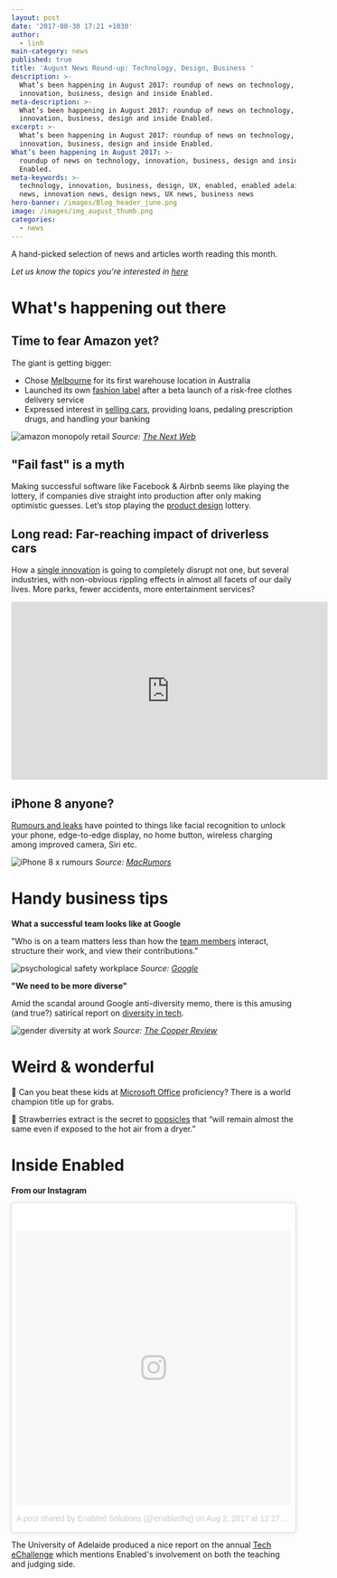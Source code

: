 ```yaml
---
layout: post
date: '2017-08-30 17:21 +1030'
author:
  - linh
main-category: news
published: true
title: 'August News Round-up: Technology, Design, Business '
description: >-
  What’s been happening in August 2017: roundup of news on technology,
  innovation, business, design and inside Enabled.
meta-description: >-
  What’s been happening in August 2017: roundup of news on technology,
  innovation, business, design and inside Enabled.
excerpt: >-
  What’s been happening in August 2017: roundup of news on technology,
  innovation, business, design and inside Enabled.
What’s been happening in August 2017: >-
  roundup of news on technology, innovation, business, design and inside
  Enabled.
meta-keywords: >-
  technology, innovation, business, design, UX, enabled, enabled adelaide, tech
  news, innovation news, design news, UX news, business news
hero-banner: /images/Blog_header_june.png
image: /images/img_august_thumb.png
categories:
  - news
---
```

A hand-picked selection of news and articles worth reading this month. 

_Let us know the topics you're interested in [here](https://enabled1.typeform.com/to/YcdNts)_

# What's happening out there

## Time to fear Amazon yet?

The giant is getting bigger:

- Chose [Melbourne](https://www.gizmodo.com.au/2017/08/amazon-is-opening-a-huge-warehouse-in-melbourne/) for its first warehouse location in Australia
- Launched its own [fashion label](https://techcrunch.com/2017/07/28/amazon-gets-into-shoes-and-handbags-with-its-new-private-fashion-label-the-fix/) after a beta launch of a risk-free clothes delivery service
- Expressed interest in [selling cars](https://thenextweb.com/business/2017/07/26/time-fear-amazon/#.tnw_VKWKIvFs), providing loans, pedaling prescription drugs, and handling your banking

![amazon monopoly retail ]({{site.baseurl}}/images/img_august_amazon.jpg)
*Source: [The Next Web](https://thenextweb.com/business/2017/07/26/time-fear-amazon/#.tnw_VKWKIvFs)*

## "Fail fast" is a myth

Making successful software like Facebook & Airbnb seems like playing the lottery, if companies dive straight into production after only making optimistic guesses. Let’s stop playing the [product design](https://www.fastcodesign.com/90136012/fail-fast-in-software-design-is-a-myth) lottery.

## Long read: Far-reaching impact of driverless cars

How a [single innovation](https://medium.com/@FedericoPistono/the-driverless-economy-7d8673b9142) is going to completely disrupt not one, but several industries, with non-obvious rippling effects in almost all facets of our daily lives. More parks, fewer accidents, more entertainment services? 

<iframe width="560" height="315" src="https://www.youtube.com/embed/AAQB-Fny36A?rel=0" frameborder="0" allowfullscreen></iframe>
 
## iPhone 8 anyone?

[Rumours and leaks](https://www.macrumors.com/roundup/iphone-8/) have pointed to things like facial recognition to unlock your phone, edge-to-edge display, no home button, wireless charging among improved camera, Siri etc. 

![iPhone 8 x rumours]({{site.baseurl}}/images/img_august_iphone.jpg)
*Source: [MacRumors](https://www.macrumors.com/roundup/iphone-8/)*

# Handy business tips

**What a successful team looks like at Google**

"Who is on a team matters less than how the [team members](https://rework.withgoogle.com/blog/five-keys-to-a-successful-google-team/) interact, structure their work, and view their contributions."

![psychological safety workplace]({{site.baseurl}}/images/img_august_google.png)
*Source: [Google](https://rework.withgoogle.com/blog/five-keys-to-a-successful-google-team/)*

**"We need to be more diverse"**

Amid the scandal around Google anti-diversity memo, there is this amusing (and true?) satirical report on [diversity in tech](http://thecooperreview.com/diversity-in-tech-report/).
 
![gender diversity at work]({{site.baseurl}}/images/img_august_diversity.jpg)
*Source: [The Cooper Review](http://thecooperreview.com/diversity-in-tech-report/)*

# Weird & wonderful

📎  Can you beat these kids at [Microsoft Office](http://www.latimes.com/business/technology/la-fi-tn-microsoft-olympics-20170802-story.html) proficiency? There is a world champion title up for grabs. 

🍓  Strawberries extract is the secret to [popsicles](http://www.asahi.com/ajw/articles/AJ201707300036.html) that “will remain almost the same even if exposed to the hot air from a dryer.”
 
# Inside Enabled

**From our Instagram**

<blockquote class="instagram-media" data-instgrm-version="7" style=" background:#FFF; border:0; border-radius:3px; box-shadow:0 0 1px 0 rgba(0,0,0,0.5),0 1px 10px 0 rgba(0,0,0,0.15); margin: 1px; max-width:658px; padding:0; width:99.375%; width:-webkit-calc(100% - 2px); width:calc(100% - 2px);"><div style="padding:8px;"> <div style=" background:#F8F8F8; line-height:0; margin-top:40px; padding:50% 0; text-align:center; width:100%;"> <div style=" background:url(data:image/png;base64,iVBORw0KGgoAAAANSUhEUgAAACwAAAAsCAMAAAApWqozAAAABGdBTUEAALGPC/xhBQAAAAFzUkdCAK7OHOkAAAAMUExURczMzPf399fX1+bm5mzY9AMAAADiSURBVDjLvZXbEsMgCES5/P8/t9FuRVCRmU73JWlzosgSIIZURCjo/ad+EQJJB4Hv8BFt+IDpQoCx1wjOSBFhh2XssxEIYn3ulI/6MNReE07UIWJEv8UEOWDS88LY97kqyTliJKKtuYBbruAyVh5wOHiXmpi5we58Ek028czwyuQdLKPG1Bkb4NnM+VeAnfHqn1k4+GPT6uGQcvu2h2OVuIf/gWUFyy8OWEpdyZSa3aVCqpVoVvzZZ2VTnn2wU8qzVjDDetO90GSy9mVLqtgYSy231MxrY6I2gGqjrTY0L8fxCxfCBbhWrsYYAAAAAElFTkSuQmCC); display:block; height:44px; margin:0 auto -44px; position:relative; top:-22px; width:44px;"></div></div><p style=" color:#c9c8cd; font-family:Arial,sans-serif; font-size:14px; line-height:17px; margin-bottom:0; margin-top:8px; overflow:hidden; padding:8px 0 7px; text-align:center; text-overflow:ellipsis; white-space:nowrap;"><a href="https://www.instagram.com/p/BXSHOW8lFCy/" style=" color:#c9c8cd; font-family:Arial,sans-serif; font-size:14px; font-style:normal; font-weight:normal; line-height:17px; text-decoration:none;" target="_blank">A post shared by Enabled Solutions (@enabledhq)</a> on <time style=" font-family:Arial,sans-serif; font-size:14px; line-height:17px;" datetime="2017-08-02T07:27:46+00:00">Aug 2, 2017 at 12:27am PDT</time></p></div></blockquote> <script async defer src="//platform.instagram.com/en_US/embeds.js"></script>

The University of Adelaide produced a nice report on the annual [Tech eChallenge](https://www.instagram.com/p/BXSHOW8lFCy/?taken-by=enabledhq) which mentions Enabled's involvement on both the teaching and judging side.
